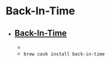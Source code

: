 # Back-In-Time
- [Back-In-Time](https://www.tri-edre.com/english/backintime.html)
  - 
  - 
  - `brew cask install back-in-time`
